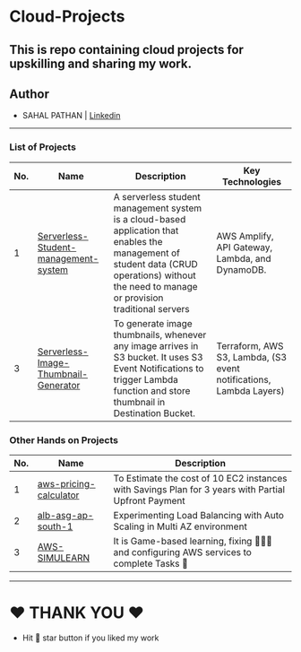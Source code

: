 # **Cloud-Projects**

## This is repo containing cloud projects for upskilling and sharing my work.

## **Author**
- SAHAL PATHAN | [Linkedin](linkedin.com/in/sahalpathan/)


---
### **List of Projects**

| **No.** | **Name** |     **Description**   | **Key Technologies** |
|---------|----------|-----------------------|----------------------|
|  1  | [Serverless-Student-management-system](./01-serverless-student-management-system/)| A serverless student management system is a cloud-based application that enables the management of student data (CRUD operations) without the need to manage or provision traditional servers | AWS Amplify, API Gateway, Lambda, and DynamoDB. |
|  3  | [Serverless-Image-Thumbnail-Generator](./03-serverless-thumbnail-generator/)   | To generate image thumbnails, whenever any image arrives in S3 bucket. It uses S3 Event Notifications to trigger Lambda function and store thumbnail in Destination Bucket. | Terraform, AWS S3, Lambda, (S3 event notifications, Lambda Layers) |

### **Other Hands on Projects**
| **No.** | **Name** |     **Description**    |
|---------|----------|------------------------|
| 1   | [aws-pricing-calculator](./aws-pricing-calculator/)   |  To Estimate the cost of 10 EC2 instances with Savings Plan for 3 years with Partial Upfront Payment       |
| 2   | [alb-asg-ap-south-1](./alb-asg-ap-south-1/)   |  Experimenting Load Balancing with Auto Scaling in Multi AZ environment       |
| 3   | [AWS-SIMULEARN](./AWS-SIMULEARN/)   |  It is Game-based learning, fixing 👨🏻‍🔧 and configuring AWS services to complete Tasks 💯    |


---
# ❤️ **THANK YOU** ❤️
- Hit 🎯 star button if you liked my work
